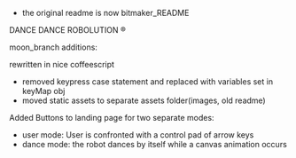 - the original readme is now bitmaker_README

DANCE DANCE ROBOLUTION ®


moon_branch additions:

rewritten in nice coffeescript
- removed keypress case statement and replaced with variables set in keyMap obj
- moved static assets to separate assets folder(images, old readme)

Added Buttons to landing page for two separate modes:
- user mode: User is confronted with a control pad of arrow keys
- dance mode: the robot dances by itself while a canvas animation occurs
